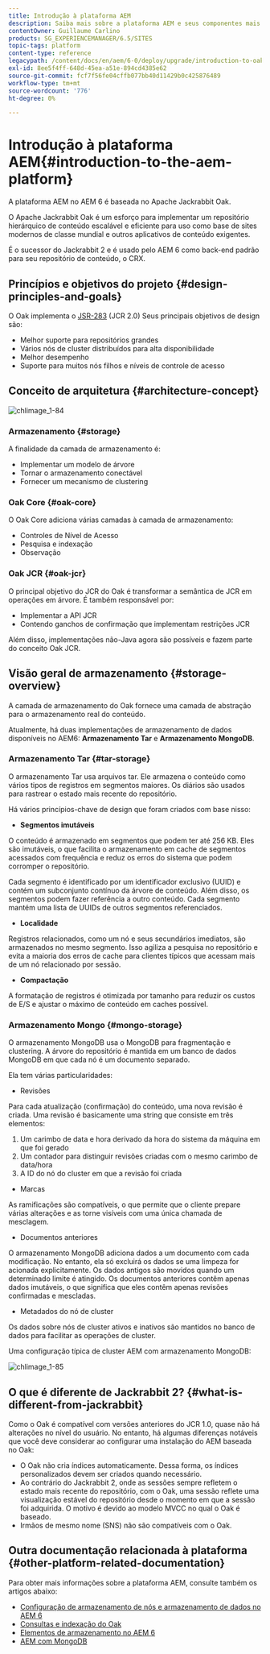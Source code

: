 ```yaml
---
title: Introdução à plataforma AEM
description: Saiba mais sobre a plataforma AEM e seus componentes mais importantes, incluindo a instalação e implantação do Adobe Experience Manager 6.5, bem como sobre sua arquitetura, incluindo a implantação da nuvem Adobe Managed Services.
contentOwner: Guillaume Carlino
products: SG_EXPERIENCEMANAGER/6.5/SITES
topic-tags: platform
content-type: reference
legacypath: /content/docs/en/aem/6-0/deploy/upgrade/introduction-to-oak
exl-id: 8ee5f4ff-648d-45ea-a51e-894cd4385e62
source-git-commit: fcf7f56fe04cffb077bb40d11429b0c425876489
workflow-type: tm+mt
source-wordcount: '776'
ht-degree: 0%

---
```



# Introdução à plataforma AEM{#introduction-to-the-aem-platform}

A plataforma AEM no AEM 6 é baseada no Apache Jackrabbit Oak.

O Apache Jackrabbit Oak é um esforço para implementar um repositório hierárquico de conteúdo escalável e eficiente para uso como base de sites modernos de classe mundial e outros aplicativos de conteúdo exigentes.

É o sucessor do Jackrabbit 2 e é usado pelo AEM 6 como back-end padrão para seu repositório de conteúdo, o CRX.

## Princípios e objetivos do projeto {#design-principles-and-goals}

O Oak implementa o [JSR-283](https://jcp.org/en/jsr/detail?id=283) (JCR 2.0) Seus principais objetivos de design são:

* Melhor suporte para repositórios grandes
* Vários nós de cluster distribuídos para alta disponibilidade
* Melhor desempenho
* Suporte para muitos nós filhos e níveis de controle de acesso

## Conceito de arquitetura {#architecture-concept}

![chlimage_1-84](assets/chlimage_1-84.png)

### Armazenamento {#storage}

A finalidade da camada de armazenamento é:

* Implementar um modelo de árvore
* Tornar o armazenamento conectável
* Fornecer um mecanismo de clustering

### Oak Core {#oak-core}

O Oak Core adiciona várias camadas à camada de armazenamento:

* Controles de Nível de Acesso
* Pesquisa e indexação
* Observação

### Oak JCR {#oak-jcr}

O principal objetivo do JCR do Oak é transformar a semântica de JCR em operações em árvore. É também responsável por:

* Implementar a API JCR
* Contendo ganchos de confirmação que implementam restrições JCR

Além disso, implementações não-Java agora são possíveis e fazem parte do conceito Oak JCR.

## Visão geral de armazenamento {#storage-overview}

A camada de armazenamento do Oak fornece uma camada de abstração para o armazenamento real do conteúdo.

Atualmente, há duas implementações de armazenamento de dados disponíveis no AEM6: **Armazenamento Tar** e **Armazenamento MongoDB**.

### Armazenamento Tar {#tar-storage}

O armazenamento Tar usa arquivos tar. Ele armazena o conteúdo como vários tipos de registros em segmentos maiores. Os diários são usados para rastrear o estado mais recente do repositório.

Há vários princípios-chave de design que foram criados com base nisso:

* **Segmentos imutáveis**

O conteúdo é armazenado em segmentos que podem ter até 256 KB. Eles são imutáveis, o que facilita o armazenamento em cache de segmentos acessados com frequência e reduz os erros do sistema que podem corromper o repositório.

Cada segmento é identificado por um identificador exclusivo (UUID) e contém um subconjunto contínuo da árvore de conteúdo. Além disso, os segmentos podem fazer referência a outro conteúdo. Cada segmento mantém uma lista de UUIDs de outros segmentos referenciados.

* **Localidade**

Registros relacionados, como um nó e seus secundários imediatos, são armazenados no mesmo segmento. Isso agiliza a pesquisa no repositório e evita a maioria dos erros de cache para clientes típicos que acessam mais de um nó relacionado por sessão.

* **Compactação**

A formatação de registros é otimizada por tamanho para reduzir os custos de E/S e ajustar o máximo de conteúdo em caches possível.

### Armazenamento Mongo {#mongo-storage}

O armazenamento MongoDB usa o MongoDB para fragmentação e clustering. A árvore do repositório é mantida em um banco de dados MongoDB em que cada nó é um documento separado.

Ela tem várias particularidades:

* Revisões

Para cada atualização (confirmação) do conteúdo, uma nova revisão é criada. Uma revisão é basicamente uma string que consiste em três elementos:

1. Um carimbo de data e hora derivado da hora do sistema da máquina em que foi gerado
1. Um contador para distinguir revisões criadas com o mesmo carimbo de data/hora
1. A ID do nó do cluster em que a revisão foi criada

* Marcas

As ramificações são compatíveis, o que permite que o cliente prepare várias alterações e as torne visíveis com uma única chamada de mesclagem.

* Documentos anteriores

O armazenamento MongoDB adiciona dados a um documento com cada modificação. No entanto, ela só excluirá os dados se uma limpeza for acionada explicitamente. Os dados antigos são movidos quando um determinado limite é atingido. Os documentos anteriores contêm apenas dados imutáveis, o que significa que eles contêm apenas revisões confirmadas e mescladas.

* Metadados do nó de cluster

Os dados sobre nós de cluster ativos e inativos são mantidos no banco de dados para facilitar as operações de cluster.

Uma configuração típica de cluster AEM com armazenamento MongoDB:

![chlimage_1-85](assets/chlimage_1-85.png)

## O que é diferente de Jackrabbit 2? {#what-is-different-from-jackrabbit}

Como o Oak é compatível com versões anteriores do JCR 1.0, quase não há alterações no nível do usuário. No entanto, há algumas diferenças notáveis que você deve considerar ao configurar uma instalação do AEM baseada no Oak:

* O Oak não cria índices automaticamente. Dessa forma, os índices personalizados devem ser criados quando necessário.
* Ao contrário do Jackrabbit 2, onde as sessões sempre refletem o estado mais recente do repositório, com o Oak, uma sessão reflete uma visualização estável do repositório desde o momento em que a sessão foi adquirida. O motivo é devido ao modelo MVCC no qual o Oak é baseado.
* Irmãos de mesmo nome (SNS) não são compatíveis com o Oak.

## Outra documentação relacionada à plataforma {#other-platform-related-documentation}

Para obter mais informações sobre a plataforma AEM, consulte também os artigos abaixo:

* [Configuração de armazenamento de nós e armazenamento de dados no AEM 6](/help/sites-deploying/data-store-config.md)
* [Consultas e indexação do Oak](/help/sites-deploying/queries-and-indexing.md)
* [Elementos de armazenamento no AEM 6](/help/sites-deploying/storage-elements-in-aem-6.md)
* [AEM com MongoDB](/help/sites-deploying/aem-with-mongodb.md)
